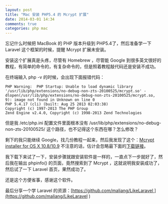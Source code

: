 ```yaml
---
layout: post
title: "Mac 安装 PHP5.4 的 Mcrypt 扩展"
date: 2014-03-01 14:34
comments: true
categories: php mac
---
```


忘记什么时候把 MacBook 的 PHP 版本升级到 PHP5.4了，然后准备学一下 Laravel 这个框架的时候，提醒 Mcrypt 扩展未安装。

安装这个扩展真是头疼，尽管有 Homebrew ，尽管能 Google 到很多英文很好的教程，有简单的命令的，有复杂命令的，但是照着教程敲代码还是安装不成功。

在终端输入 php -v 的时候，会出现下面报错代码：

    PHP Warning:  PHP Startup: Unable to load dynamic library '/usr/lib/php/extensions/no-debug-non-zts-20100525/mcrypt.so' - dlopen(/usr/lib/php/extensions/no-debug-non-zts-20100525/mcrypt.so, 9): image not found in Unknown on line 0
    PHP 5.4.17 (cli) (built: Aug 25 2013 02:03:38)
    Copyright (c) 1997-2013 The PHP Group
    Zend Engine v2.4.0, Copyright (c) 1998-2013 Zend Technologies

但是我 /etc/php.ini 配置文件里面根本没有 /usr/lib/php/extensions/no-debug-non-zts-20100525/ 这个路径，也不记得这个东西在哪？怎么修改？

剩下的我只能继续 Google，找几份教程一起来，然后我发现了这个：[Mcrypt installer for OS X 10.8/10.9](http://topicdesk.com/downloads/mcrypt/mcrypt-download) 不注意的话，估计会忽略最下面的[下载链接](http://downloads.topicdesk.com/installers/topicdesk_Mcrypt_Installer_1.0.zip)。

我下载下来试了一下，安装步骤就跟安装软件是一样的，一直点下一步就好了，然后我在输出 phpinfo() 的页面，竟然搜索到了 Mcrypt ，这就说明我安装成功了，然后试了一下 Laravel 首页，果然成功了。

还是这个方便省事，感谢这个软件。

最后分享一个学 Laravel 的资源：[https://github.com/maliang/LikeLaravel ](https://github.com/maliang/LikeLaravel )